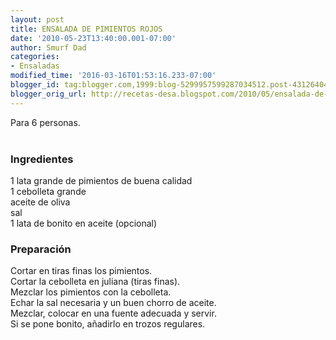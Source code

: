 ```yaml
---
layout: post
title: ENSALADA DE PIMIENTOS ROJOS
date: '2010-05-23T13:40:00.001-07:00'
author: Smurf Dad
categories:
- Ensaladas
modified_time: '2016-03-16T01:53:16.233-07:00'
blogger_id: tag:blogger.com,1999:blog-5299957599287034512.post-4312640424876330699
blogger_orig_url: http://recetas-desa.blogspot.com/2010/05/ensalada-de-pimientos-rojos.html
---
```


Para 6 personas.<br /><br /><h3>Ingredientes</h3><p>1 lata grande de pimientos de buena calidad<br />1 cebolleta grande<br />aceite de oliva<br />sal<br />1 lata de bonito en aceite (opcional)</p><h3>Preparaci&oacute;n</h3><p>Cortar en tiras finas los pimientos.<br />Cortar la cebolleta en juliana (tiras finas).<br />Mezclar los pimientos con la cebolleta.<br />Echar la sal necesaria y un buen chorro de aceite.<br />Mezclar, colocar en una fuente adecuada y servir.<br />Si se pone bonito, a&ntilde;adirlo en trozos regulares.</p>